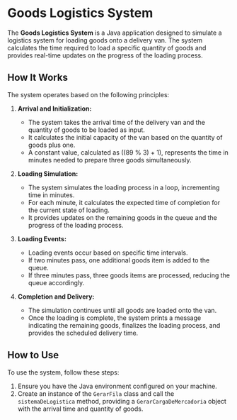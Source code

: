# Goods Logistics System

The **Goods Logistics System** is a Java application designed to simulate a logistics system for loading goods onto a delivery van. The system calculates the time required to load a specific quantity of goods and provides real-time updates on the progress of the loading process.

## How It Works

The system operates based on the following principles:

1. **Arrival and Initialization:**
   - The system takes the arrival time of the delivery van and the quantity of goods to be loaded as input.
   - It calculates the initial capacity of the van based on the quantity of goods plus one.
   - A constant value, calculated as ((89 % 3) + 1), represents the time in minutes needed to prepare three goods simultaneously.

2. **Loading Simulation:**
   - The system simulates the loading process in a loop, incrementing time in minutes.
   - For each minute, it calculates the expected time of completion for the current state of loading.
   - It provides updates on the remaining goods in the queue and the progress of the loading process.

3. **Loading Events:**
   - Loading events occur based on specific time intervals.
   - If two minutes pass, one additional goods item is added to the queue.
   - If three minutes pass, three goods items are processed, reducing the queue accordingly.

4. **Completion and Delivery:**
   - The simulation continues until all goods are loaded onto the van.
   - Once the loading is complete, the system prints a message indicating the remaining goods, finalizes the loading process, and provides the scheduled delivery time.

## How to Use

To use the system, follow these steps:

1. Ensure you have the Java environment configured on your machine.
2. Create an instance of the `GerarFila` class and call the `sistemaDeLogistica` method, providing a `GerarCargaDeMercadoria` object with the arrival time and quantity of goods.

